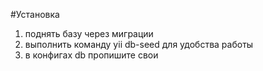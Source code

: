 #Установка
1) поднять базу через миграции
2) выполнить команду yii db-seed для удобства работы
3) в конфигах db пропишите свои 
